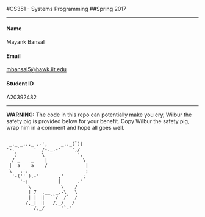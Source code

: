 #CS351 - Systems Programming
##Spring 2017  

*** 
 
#### Name
Mayank Bansal
#### Email
mbansal5@hawk.iit.edu
#### Student ID
A20392482
***

**WARNING:** The code in this repo can potentially make you cry, Wilbur the safety pig is provided below for your benefit. Copy Wilbur the safety pig, wrap him in a comment and hope all goes well.

```
                         _    
 _._ _..._ .-',     _.._(`))    
'-. `     '  /-._.-'    ',/    
   )         \            '.    
  / _    _    |             \    
 |  a    a    /              |    
 \   .-.                     ;    
  '-('' ).-'       ,'       ;    
     '-;           |      .'    
        \           \    /    
        | 7  .__  _.-\   \    
        | |  |  ``/  /`  /    
       /,_|  |   /,_/   /    
          /,_/      '`-'      
```